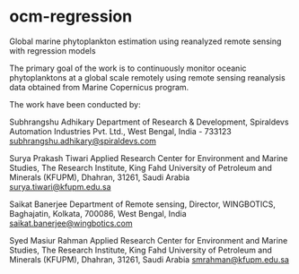 # ocm-regression
Global marine phytoplankton estimation using reanalyzed remote sensing with regression models

The primary goal of the work is to continuously monitor oceanic phytoplanktons at a global scale remotely using remote sensing reanalysis data obtained from Marine Copernicus program.

The work have been conducted by:

Subhrangshu Adhikary Department of Research & Development, Spiraldevs Automation Industries Pvt. Ltd., West Bengal, India - 733123 subhrangshu.adhikary@spiraldevs.com

Surya Prakash Tiwari Applied Research Center for Environment and Marine Studies, The Research Institute, King Fahd University of Petroleum and Minerals (KFUPM), Dhahran, 31261, Saudi Arabia surya.tiwari@kfupm.edu.sa

Saikat Banerjee Department of Remote sensing, Director, WINGBOTICS, Baghajatin, Kolkata, 700086, West Bengal, India saikat.banerjee@wingbotics.com

Syed Masiur Rahman Applied Research Center for Environment and Marine Studies, The Research Institute, King Fahd University of Petroleum and Minerals (KFUPM), Dhahran, 31261, Saudi Arabia smrahman@kfupm.edu.sa
